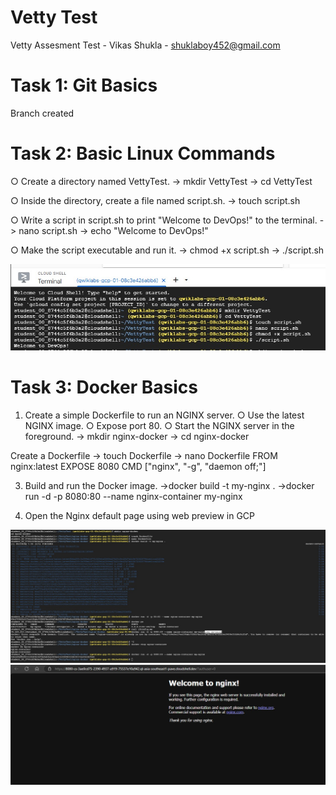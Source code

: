 # Vetty Test
 Vetty Assesment Test - Vikas Shukla - shuklaboy452@gmail.com
 # Task 1: Git Basics
  Branch created

# Task 2: Basic Linux Commands 

○ Create a directory named VettyTest. 
    -> mkdir VettyTest
    -> cd VettyTest
    
○ Inside the directory, create a file named script.sh. 
    -> touch script.sh
    
○ Write a script in script.sh to print "Welcome to DevOps!" to the terminal. 
    -> nano script.sh
    -> echo "Welcome to DevOps!"
    
○ Make the script executable and run it.
    -> chmod +x script.sh
    -> ./script.sh
 
 ![alt text](<task2.jpg>)
 
 # Task 3: Docker Basics 
1. Create a simple Dockerfile to run an NGINX server. 
○ Use the latest NGINX image. 
○ Expose port 80. 
○ Start the NGINX server in the foreground. 
    -> mkdir nginx-docker
    -> cd nginx-docker
   
Create a Dockerfile
    -> touch Dockerfile
    -> nano Dockerfile
            FROM nginx:latest
            EXPOSE 8080
            CMD ["nginx", "-g", "daemon off;"]

3. Build and run the Docker image. 
    ->docker build -t my-nginx .
    ->docker run -d -p 8080:80 --name nginx-container my-nginx

4. Open the Nginx default page
using web preview in GCP 

![alt text](<task3-1.jpg>)
![alt text](<task3-2.jpg>)






